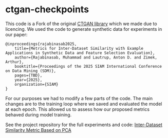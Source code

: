 # ctgan-checkpoints
This code is a Fork of the original [CTGAN library](https://github.com/sdv-dev/CTGAN) which we made due to licencing. 
We used the code to generate synthetic data for experiments in our paper:

```
@inproceedings{rajabinasab2025,
    title={Metrics for Inter-Dataset Similarity with Example Applications in Synthetic Data and Feature Selection Evaluation},
    author={Rajabinasab, Muhammad and Lautrup, Anton D. and Zimek, Arthur},
    booktitle={Proceedings of the 2025 SIAM International Conference on Data Mining (SDM)},
    pages={TBD},
    year={2025},
    organization={SIAM}
}
```
For our purposes we had to modify a few parts of the code. The main changes are to the training loop where we saved and evaluated the model at each epoch. This allowed us to assess how our proposed metrics behaved during model training. 

See the project repository for the full experiments and code: [Inter-Dataset Similarity Metric Based on PCA](https://github.com/mrajabinasab/Interdataset-Similarity-Metrics)